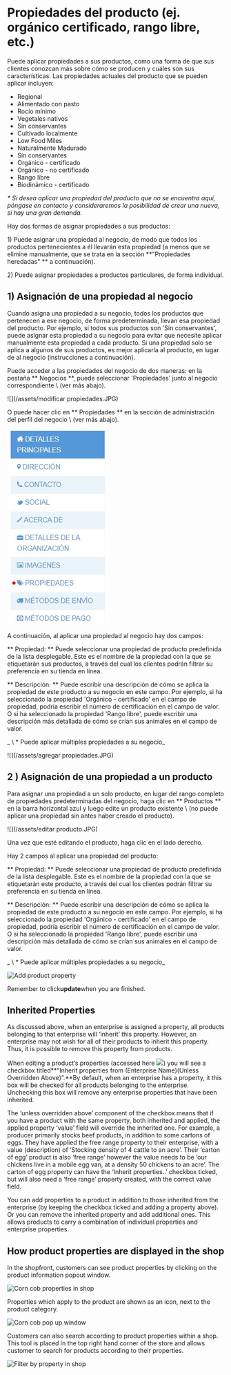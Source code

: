 # Propiedades del producto \(ej. orgánico certificado, rango libre, etc.\)
  
Puede aplicar propiedades a sus productos, como una forma de que sus clientes conozcan más sobre cómo se producen y cuáles son sus características. Las propiedades actuales del producto que se pueden aplicar incluyen:

* Regional
* Alimentado con pasto
* Rocío mínimo
* Vegetales nativos
* Sin conservantes
* Cultivado localmente
* Low Food Miles
* Naturalmente Madurado
* Sin conservantes
* Orgánico - certificado
* Orgánico - no certificado
* Rango libre
* Biodinámico - certificado

_\* Si desea aplicar una propiedad del producto que no se encuentra aquí, póngase en contacto y consideraremos la posibilidad de crear una nueva, si hay una gran demanda._

Hay dos formas de asignar propiedades a sus productos:

1\) Puede asignar una propiedad al negocio, de modo que todos los productos pertenecientes a él llevarán esta propiedad \(a menos que se elimine manualmente, que se trata en la sección **"Propiedades heredadas" ** a continuación\).

2\) Puede asignar propiedades a productos particulares, de forma individual.

## 1\) Asignación de una propiedad al negocio

Cuando asigna una propiedad a su negocio, todos los productos que pertenecen a ese negocio, de forma predeterminada, llevan esa propiedad del producto. Por ejemplo, si todos sus productos son 'Sin conservantes', puede asignar esta propiedad a su negocio para evitar que necesite aplicar manualmente esta propiedad a cada producto. Si una propiedad solo se aplica a algunos de sus productos, es mejor aplicarla al producto, en lugar de al negocio \(instrucciones a continuación\).

Puede acceder a las propiedades del negocio de dos maneras: en la pestaña ** Negocios **, puede seleccionar 'Propiedades' junto al negocio correspondiente \ (ver más abajo\).

![](/assets/modificar propiedades.JPG)

O puede hacer clic en ** Propiedades ** en la sección de administración del perfil del negocio \ (ver más abajo\).

![](/assets/propiedades.JPG)

A continuación, al aplicar una propiedad al negocio hay dos campos:

** Propiedad: ** Puede seleccionar una propiedad de producto predefinida de la lista desplegable. Este es el nombre de la propiedad con la que se etiquetarán sus productos, a través del cual los clientes podrán filtrar su preferencia en su tienda en línea.

** Descripción: ** Puede escribir una descripción de cómo se aplica la propiedad de este producto a su negocio en este campo. Por ejemplo, si ha seleccionado la propiedad 'Orgánico - certificado' en el campo de propiedad, podría escribir el número de certificación en el campo de valor. O si ha seleccionado la propiedad 'Rango libre', puede escribir una descripción más detallada de cómo se crían sus animales en el campo de valor.

_ \ * Puede aplicar múltiples propiedades a su negocio_

![](/assets/agregar propiedades.JPG)

## 2 \) Asignación de una propiedad a un producto

Para asignar una propiedad a un solo producto, en lugar del rango completo de propiedades predeterminadas del negocio, haga clic en ** Productos ** en la barra horizontal azul y luego edite un producto existente \ (no puede aplicar una propiedad sin antes haber creado el producto\).

![](/assets/editar producto.JPG)

Una vez que esté editando el producto, haga clic en el lado derecho.

Hay 2 campos al aplicar una propiedad del producto:

** Propiedad: ** Puede seleccionar una propiedad de producto predefinida de la lista desplegable. Este es el nombre de la propiedad con la que se etiquetarán este producto, a través del cual los clientes podrán filtrar su preferencia en su tienda en línea.

** Descripción: ** Puede escribir una descripción de cómo se aplica la propiedad de este producto a su negocio en este campo. Por ejemplo, si ha seleccionado la propiedad 'Orgánico - certificado' en el campo de propiedad, podría escribir el número de certificación en el campo de valor. O si ha seleccionado la propiedad 'Rango libre', puede escribir una descripción más detallada de cómo se crían sus animales en el campo de valor.

_ \ * Puede aplicar múltiples propiedades a su negocio_

![](https://openfoodnetwork.org/wp-content/uploads/2015/05/add-product-property.png "Add product property")

Remember to click**update**when you are finished.

## Inherited Properties

As discussed above, when an enterprise is assigned a property, all products belonging to that enterprise will ‘inherit’ this property. However, an enterprise may not wish for all of their products to inherit this property. Thus, it is possible to remove this property from products.

When editing a product’s properties \(accessed here ![](http://openfoodfoundation.org/sites/default/files/Product%20properties%20click_1.png)\) you will see a checkbox titled**“Inherit properties from \(Enterprise Name\)\(Unless Overridden Above\)”.**By default, when an enterprise has a property, it this box will be checked for all products belonging to the enterprise. Unchecking this box will remove any enterprise properties that have been inherited.

The ‘unless overridden above’ component of the checkbox means that if you have a product with the same property, both inherited and applied, the applied property ‘value’ field will override the inherited one. For example, a producer primarily stocks beef products, in addition to some cartons of eggs. They have applied the free range property to their enterprise, with a value \(description\) of ‘Stocking density of 4 cattle to an acre’. Their ‘carton of egg’ product is also ‘free range’ however the value needs to be ‘our chickens live in a mobile egg van, at a density 50 chickens to an acre’. The carton of egg property can have the ‘Inherit properties..’ checkbox ticked, but will also need a ‘free range’ property created, with the correct value field.

You can add properties to a product in addition to those inherited from the enterprise \(by keeping the checkbox ticked and adding a property above\). Or you can remove the inherited property and add additional ones. This allows products to carry a combination of individual properties and enterprise properties.

## How product properties are displayed in the shop

In the shopfront, customers can see product properties by clicking on the product information popout window.

![](https://openfoodnetwork.org/wp-content/uploads/2015/05/corn-cob-properties.png "Corn cob properties in shop")

Properties which apply to the product are shown as an icon, next to the product category.

![](https://openfoodnetwork.org/wp-content/uploads/2015/05/Corn-cob-pop-out-window.png "Corn cob pop up window")

Customers can also search according to product properties within a shop. This tool is placed in the top right hand corner of the store and allows customer to search for products according to their properties.

![](https://openfoodnetwork.org/wp-content/uploads/2015/05/filter-by-property.png "Filter by property in shop")



